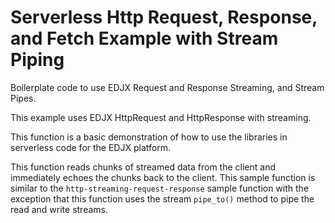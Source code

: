 <!--
title: .'EDJX HTTP Request and Response Streaming with a Pipe'
description: 'Boilerplate code to use show HTTP Response Streaming and Streaming Pipes'
platform: EDJX
language: C++
-->

# Serverless Http Request, Response, and Fetch Example with Stream Piping

Boilerplate code to use EDJX Request and Response Streaming, and Stream Pipes.

This example uses EDJX HttpRequest and HttpResponse with streaming.

This function is a basic demonstration of how to use the libraries in serverless code for the EDJX platform.

This function reads chunks of streamed data from the client and immediately echoes the chunks back to the client. This sample function is similar to the `http-streaming-request-response` sample function with the exception that this function uses the stream `pipe_to()` method to pipe the read and write streams.
